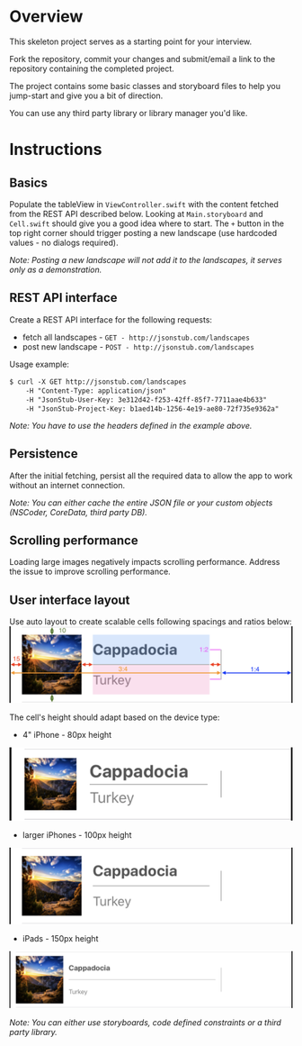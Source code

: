 # Overview

This skeleton project serves as a starting point for your interview.

Fork the repository, commit your changes and submit/email a link to the repository containing the completed project.

The project contains some basic classes and storyboard files to help you jump-start and give you a bit of direction.

You can use any third party library or library manager you'd like.

# Instructions

## Basics
Populate the tableView in `ViewController.swift` with the content fetched from the REST API described below.
Looking at `Main.storyboard` and `Cell.swift` should give you a good idea where to start.
The `+` button in the top right corner should trigger posting a new landscape (use hardcoded values - no dialogs required).

_Note: Posting a new landscape will not add it to the landscapes, it serves only as a demonstration._

## REST API interface
Create a REST API interface for the following requests:
 - fetch all landscapes - `GET - http://jsonstub.com/landscapes`
 - post new landscape - `POST - http://jsonstub.com/landscapes`

Usage example:
```
$ curl -X GET http://jsonstub.com/landscapes
    -H "Content-Type: application/json"
    -H "JsonStub-User-Key: 3e312d42-f253-42ff-85f7-7711aae4b633"
    -H "JsonStub-Project-Key: b1aed14b-1256-4e19-ae80-72f735e9362a"
```
_Note: You have to use the headers defined in the example above._

## Persistence
After the initial fetching, persist all the required data to allow the app to work without an internet connection.

_Note: You can either cache the entire JSON file or your custom objects (NSCoder, CoreData, third party DB)._

## Scrolling performance
Loading large images negatively impacts scrolling performance. Address the issue to improve scrolling performance.

## User interface layout
Use auto layout to create scalable cells following spacings and ratios below:
![Dimensions](layout/dimensions.png)

The cell's height should adapt based on the device type:
- 4" iPhone - 80px height

![4" iPhone - 80px height](layout/small.png)

- larger iPhones - 100px height

![larger iPhones - 100px height](layout/iphones.png)

- iPads - 150px height

![iPads - 150px height](layout/ipads.png)

_Note: You can either use storyboards, code defined constraints or a third party library._

